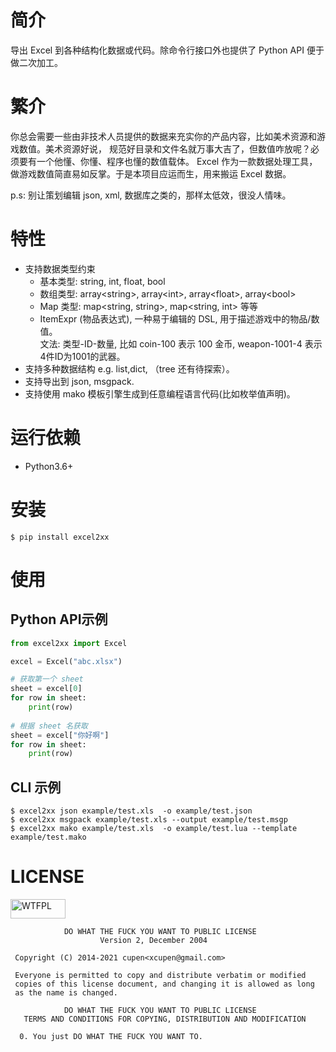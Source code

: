 # 简介
导出 Excel 到各种结构化数据或代码。除命令行接口外也提供了
 Python API 便于做二次加工。


# 繁介
你总会需要一些由非技术人员提供的数据来充实你的产品内容，比如美术资源和游戏数值。美术资源好说，
规范好目录和文件名就万事大吉了，但数值咋放呢？必须要有一个他懂、你懂、程序也懂的数值载体。
Excel 作为一款数据处理工具，做游戏数值简直易如反掌。于是本项目应运而生，用来搬运 Excel 数据。

 p.s: 别让策划编辑 json, xml, 数据库之类的，那样太低效，很没人情味。


# 特性
 - 支持数据类型约束
    - 基本类型: string, int, float, bool
    - 数组类型: array\<string\>, array\<int\>, array\<float\>, array\<bool\>
    - Map 类型: map\<string, string\>, map\<string, int\> 等等
    - ItemExpr (物品表达式), 一种易于编辑的 DSL, 用于描述游戏中的物品/数值。  
      文法: 类型-ID-数量, 比如 coin-100 表示 100 金币, weapon-1001-4 表示 4件ID为1001的武器。
 - 支持多种数据结构 e.g. list,dict, （tree 还有待探索）。
 - 支持导出到 json, msgpack.
 - 支持使用 mako 模板引擎生成到任意编程语言代码(比如枚举值声明)。


# 运行依赖

  * Python3.6+

# 安装
```
$ pip install excel2xx
```

# 使用

## Python API示例
```python
from excel2xx import Excel

excel = Excel("abc.xlsx")

# 获取第一个 sheet
sheet = excel[0]
for row in sheet:
    print(row)
    
# 根据 sheet 名获取
sheet = excel["你好啊"]
for row in sheet:
    print(row)
```

## CLI 示例
```
$ excel2xx json example/test.xls  -o example/test.json
$ excel2xx msgpack example/test.xls --output example/test.msgp
$ excel2xx mako example/test.xls  -o example/test.lua --template example/test.mako
```


# LICENSE
<a href="https://www.wtfpl.net/">
    <img src="http://www.wtfpl.net/wp-content/uploads/2012/12/wtfpl-badge-1.png"
         width="88"
         height="31"
         alt="WTFPL" />
</a>

```text
            DO WHAT THE FUCK YOU WANT TO PUBLIC LICENSE
                    Version 2, December 2004

 Copyright (C) 2014-2021 cupen<xcupen@gmail.com>

 Everyone is permitted to copy and distribute verbatim or modified
 copies of this license document, and changing it is allowed as long
 as the name is changed.

            DO WHAT THE FUCK YOU WANT TO PUBLIC LICENSE
   TERMS AND CONDITIONS FOR COPYING, DISTRIBUTION AND MODIFICATION

  0. You just DO WHAT THE FUCK YOU WANT TO.
```
